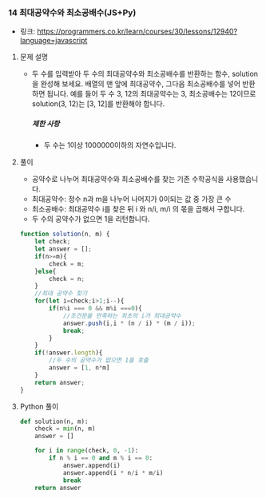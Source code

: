 ### 14 최대공약수와 최소공배수(JS+Py)

* 링크: https://programmers.co.kr/learn/courses/30/lessons/12940?language=javascript

1. 문제 설명

   * 두 수를 입력받아 두 수의 최대공약수와 최소공배수를 반환하는 함수, solution을 완성해 보세요. 배열의 맨 앞에 최대공약수, 그다음 최소공배수를 넣어 반환하면 됩니다. 예를 들어 두 수 3, 12의 최대공약수는 3, 최소공배수는 12이므로 solution(3, 12)는 [3, 12]를 반환해야 합니다.

     ##### 제한 사항

     - 두 수는 1이상 1000000이하의 자연수입니다.

2. 풀이

   * 공약수로 나누어 최대공약수와 최소공배수를 찾는 기존 수학공식을 사용했습니다.
   * 최대공약수: 정수 n과 m을 나누어 나머지가 0이되는 값 중 가장 큰 수
   * 최소공배수: 최대공약수 i를 찾은 뒤  i 와 n/i, m/i 의 몫을 곱해서 구합니다. 
   * 두 수의 공약수가 없으면 1을 리턴합니다.
   
   ```js
   function solution(n, m) {
       let check;
       let answer = [];
       if(n>=m){
           check = m;
       }else{
           check = n;
       }
       //최대 공약수 찾기
       for(let i=check;i>1;i--){
           if(n%i === 0 && m%i ===0){
               //조건문을 만족하는 최초의 i가 최대공약수
               answer.push(i,i * (n / i) * (m / i));
               break;
           }
       }
       if(!answer.length){
           //두 수의 공약수가 없으면 1을 호출
           answer = [1, n*m]
       }
       return answer;
   }
   ```
   
   

3. Python 풀이

   ```python
   def solution(n, m):
       check = min(n, m)
       answer = []
   
       for i in range(check, 0, -1):
           if n % i == 0 and m % i == 0:
               answer.append(i)
               answer.append(i * n/i * m/i)
               break
       return answer
   ```

   